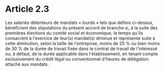 # Article 2.3

  
Les salariés détenteurs de mandats « lourds » tels que définis ci-dessus, bénéficient des stipulations du présent accord de branche si, à la suite des premières élections du comité social et économique, le temps qu'ils consacrent à l'exercice de leur(s) mandat(s) diminue et représente suite à cette diminution, selon la taille de l'entreprise, moins de 25 % ou bien moins de 30 % de la durée de travail fixée dans le contrat de travail de l'intéressé ou, à défaut, de la durée applicable dans l'établissement, en tenant compte exclusivement du crédit légal ou conventionnel d'heures de délégation attaché aux mandats.

